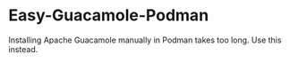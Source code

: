 # Easy-Guacamole-Podman
Installing Apache Guacamole manually in Podman takes too long. Use this instead. 
